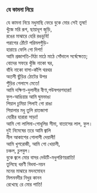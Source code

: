 ### যে কামনা নিয়ে
যে কামনা নিয়ে মধুমাছি ফেরে বুকে মোর সেই তৃষা!  
খুঁজে মরি রূপ, ছায়াধূপ জুড়ি,  
রঙের মাঝারে হেরি রঙডুবি!  
পরাগের ঠোঁটে পরিমলগুঁড়ি-  
হারায়ে ফেলি গো দিশা!  
আমি প্রজাপতি-মিঠা মাঠে মাঠে সোঁদালে সর্ষেক্ষেতে;  
বোদের সফরে খুঁজি নাকো ঘর,  
বাঁধি নাকো বাসা-কাঁপি থরথর  
অতসী ছুঁড়ির ঠোটের উপর  
শুঁড়ির গেলাসে মেতে!  
আমি দক্ষিণা-দুলালীর বীণা,পউষপরশহারা!  
ফুল-আঙিয়ার আমি ঘুমভাঙা  
পিয়াল চুমিয়া পিলাই গো রাঙা  
পিয়ালার মধু তুলি রাতজাগা  
হোরীর হারারা সাড়া!  
আমি গো লালিমা-গোধূলির সীমা, বাতাসের লাল, ফুল।  
দুই নিমেষের তরে আমি জ্বালি  
নীল আকাশের গোলাপী দেয়ালী!  
আমি খুশরোজী, আমি গো খেয়ালী,  
চঞ্চল, চুলবুল।  
বুকে জ্বলে মোর বাসর দেউটি-মধুপরিণয়রাতি!  
তুলিছে ধরণী বিধবা-নয়ন  
মনের মাঝারে মদনমোহন  
মিলননদীর নিধুর কানন  
রেখেছে রে মোর পাতি!  
